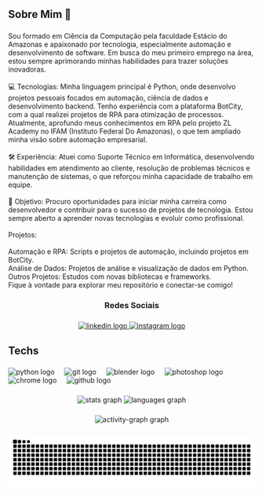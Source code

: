 <h2 align="left">Sobre Mim 👋</h2>

###

<p align="left">Sou formado em Ciência da Computação pela faculdade Estácio do Amazonas e apaixonado por tecnologia, especialmente automação e desenvolvimento de software. Em busca do meu primeiro emprego na área, estou sempre aprimorando minhas habilidades para trazer soluções inovadoras.<br><br>💻 Tecnologias: Minha linguagem principal é Python, onde desenvolvo projetos pessoais focados em automação, ciência de dados e desenvolvimento backend. Tenho experiência com a plataforma BotCity, com a qual realizei projetos de RPA para otimização de processos. Atualmente, aprofundo meus conhecimentos em RPA pelo projeto ZL Academy no IFAM (Instituto Federal Do Amazonas), o que tem ampliado minha visão sobre automação empresarial.<br><br>🛠️ Experiência: Atuei como Suporte Técnico em Informática, desenvolvendo habilidades em atendimento ao cliente, resolução de problemas técnicos e manutenção de sistemas, o que reforçou minha capacidade de trabalho em equipe.<br><br>🎯 Objetivo: Procuro oportunidades para iniciar minha carreira como desenvolvedor e contribuir para o sucesso de projetos de tecnologia. Estou sempre aberto a aprender novas tecnologias e evoluir como profissional.<br><br>Projetos:<br><br>Automação e RPA: Scripts e projetos de automação, incluindo projetos em BotCity.<br>Análise de Dados: Projetos de análise e visualização de dados em Python.<br>Outros Projetos: Estudos com novas bibliotecas e frameworks.<br>Fique à vontade para explorar meu repositório e conectar-se comigo!</p>

###

<h3 align="center">Redes Sociais</h3>

###

<div align="center">
  <a href="https://www.linkedin.com/in/narcisiotorquato/" target="_blank">
    <img src="https://img.shields.io/static/v1?message=LinkedIn&logo=linkedin&label=&color=0077B5&logoColor=white&labelColor=&style=for-the-badge" height="25" alt="linkedin logo"  />
  </a>
  <a href="https://www.instagram.com/narcisio_torquatto/" target="_blank">
    <img src="https://img.shields.io/static/v1?message=Instagram&logo=instagram&label=&color=E4405F&logoColor=white&labelColor=&style=for-the-badge" height="25" alt="instagram logo"  />
  </a>
</div>

###

<h2 align="left">Techs</h2>

###

<div align="left">
  <img src="https://skillicons.dev/icons?i=py" height="40" alt="python logo"  />
  <img width="12" />
  <img src="https://skillicons.dev/icons?i=git" height="40" alt="git logo"  />
  <img width="12" />
  <img src="https://skillicons.dev/icons?i=blender" height="40" alt="blender logo"  />
  <img width="12" />
  <img src="https://cdn.simpleicons.org/adobephotoshop/31A8FF" height="40" alt="photoshop logo"  />
  <img width="12" />
  <img src="https://cdn.jsdelivr.net/gh/devicons/devicon/icons/chrome/chrome-original.svg" height="40" alt="chrome logo"  />
  <img width="12" />
  <img src="https://skillicons.dev/icons?i=github" height="40" alt="github logo"  />
</div>

###

<div align="center">
  <img src="https://github-readme-stats.vercel.app/api?username=NarcisioTorquatto&hide_title=false&hide_rank=false&show_icons=true&include_all_commits=true&count_private=true&disable_animations=false&theme=yeblu&locale=pt-br&hide_border=false&order=1" height="150" alt="stats graph"  />
  <img src="https://github-readme-stats.vercel.app/api/top-langs?username=NarcisioTorquatto&locale=en&hide_title=false&layout=compact&card_width=320&langs_count=5&theme=yeblu&hide_border=false&order=2" height="150" alt="languages graph"  />
</div>

###

<div align="center">
  <img src="https://github-readme-activity-graph.vercel.app/graph?username=NarcisioTorquatto&radius=16&theme=github-dark&area=true&order=5" height="300" alt="activity-graph graph"  />
</div>

###

<img src="https://raw.githubusercontent.com/NarcisioTorquatto/NarcisioTorquatto/output/snake.svg" alt="Snake animation" />

###
